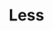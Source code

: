 ---
homepage: 'https://lesscss.org/'
slug: 'less'
tags: ['CSS', 'Pre-Processing', 'Development', 'Applications', 'Front End']
title: 'Less'
type: "skill"
---